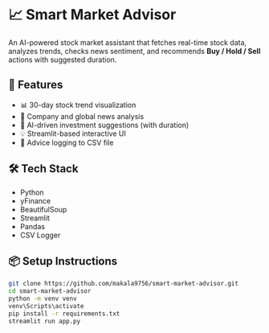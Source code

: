 # 📈 Smart Market Advisor

An AI-powered stock market assistant that fetches real-time stock data, analyzes trends, checks news sentiment, and recommends **Buy / Hold / Sell** actions with suggested duration.

## 🚀 Features

- 📊 30-day stock trend visualization
- 📰 Company and global news analysis
- 🧠 AI-driven investment suggestions (with duration)
- 💡 Streamlit-based interactive UI
- 📝 Advice logging to CSV file

## 🛠️ Tech Stack

- Python
- yFinance
- BeautifulSoup
- Streamlit
- Pandas
- CSV Logger

## 📦 Setup Instructions

```bash
git clone https://github.com/makala9756/smart-market-advisor.git
cd smart-market-advisor
python -m venv venv
venv\Scripts\activate
pip install -r requirements.txt
streamlit run app.py
